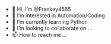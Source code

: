 - 👋 Hi, I’m @Frankey4565
- 👀 I’m interested in Automation/Coding
- 🌱 I’m currently learning Python
- 💞️ I’m looking to collaborate on ...
- 📫 How to reach me ...

<!---
Frankey4565/Frankey4565 is a ✨ special ✨ repository because its `README.md` (this file) appears on your GitHub profile.
You can click the Preview link to take a look at your changes.
--->
